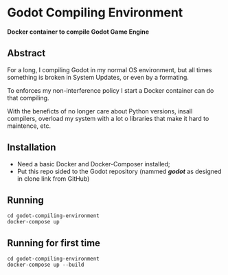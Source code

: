 # Godot Compiling Environment

**Docker container to compile Godot Game Engine**

## Abstract

For a long, I compiling Godot in my normal OS environment, but all times something is broken in System Updates, or even by a formating.

To enforces my non-interference policy I start a Docker container can do that compiling.

With the beneficts of no longer care about Python versions, insall compilers, overload my system with a lot o libraries that make it hard to maintence, etc.


## Installation

* Need a basic Docker and Docker-Composer installed;
* Put this repo sided to the Godot repository (nammed ***godot*** as designed in clone link from GitHub)

## Running

    cd godot-compiling-environment
    docker-compose up

## Running for first time
    
    cd godot-compiling-environment
    docker-compose up --build


